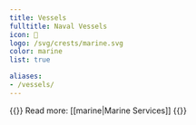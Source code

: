 ```yaml
---
title: Vessels
fulltitle: Naval Vessels
icon: 🌸
logo: /svg/crests/marine.svg
color: marine
list: true

aliases:
- /vessels/
---
```

{{<note series>}}
Read more: [[marine|Marine Services]]
{{</note>}}